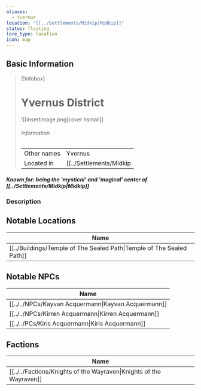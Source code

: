```yaml
---
aliases:
  - Yvernus
location: "[[../Settlements/Midkip|Midkip]]"
status: floating
lore_type: location
icon: map
---
```

## Basic Information
> [!infobox]
> # Yvernus District
> ![[insertimage.png|cover hsmall]]
> ###### Information
> |   |  |
> | ---- | ---- |
> | Other names | Yvernus|
> | Located in | [[../Settlements/Midkip|Midkip]]|
##### Known for: being the 'mystical' and 'magical' center of [[../Settlements/Midkip|Midkip]]
### Description
## Notable Locations
| Name                                                                            |
| ------------------------------------------------------------------------------- |
| [[../Buildings/Temple of The Sealed Path\|Temple of The Sealed Path]] |

## Notable NPCs
| Name                                             |
| ------------------------------------------------ |
| [[../../NPCs/Kayvan Acquermann\|Kayvan Acquermann]] |
| [[../../NPCs/Kirren Acquermann\|Kirren Acquermann]] |
| [[../../PCs/Kiris Acquermann\|Kiris Acquermann]]    |

## Factions
| Name                                                             |
| ---------------------------------------------------------------- |
| [[../../Factions/Knights of the Wayraven\|Knights of the Wayraven]] |
